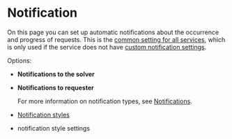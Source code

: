 # Notification
   
On this page you can set up automatic notifications about the occurrence and progress of requests. This is the [common setting for all services](../../../../../alvao-service-desk/implementation/services/notifications),
 which is only used if the service does not have [custom notification settings](../service/notification).

Options:
   
- **Notifications to the solver**
- **Notifications to requester**

    For more information on notification types, see [Notifications](../../../../../alvao-service-desk/implementation/services/notifications).

- [Notification styles](notification-style)
 - notification style settings
